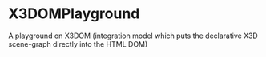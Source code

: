 # X3DOMPlayground
A playground on X3DOM (integration model which puts the declarative X3D scene-graph directly into the HTML DOM)
